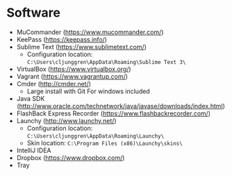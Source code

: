 # Software

* MuCommander (https://www.mucommander.com/)
* KeePass (https://keepass.info/)
* Sublime Text (https://www.sublimetext.com/)  
  * Configuration location: ```C:\Users\cljunggren\AppData\Roaming\Sublime Text 3\```
* VirtualBox (https://www.virtualbox.org/)
* Vagrant (https://www.vagrantup.com/)
* Cmder (http://cmder.net/)  
  * Large install with Git For windows included
* Java SDK (http://www.oracle.com/technetwork/java/javase/downloads/index.html)
* FlashBack Express Recorder (https://www.flashbackrecorder.com/)
* Launchy (http://www.launchy.net/)  
  * Configuration location: ```C:\Users\cljunggren\AppData\Roaming\Launchy\```
  * Skin location: ```C:\Program Files (x86)\Launchy\skins\```
* IntelliJ IDEA
* Dropbox (https://www.dropbox.com/)
* Tray
